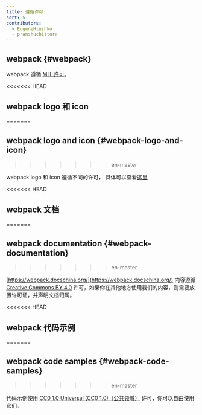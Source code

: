 ```yaml
---
title: 遵循许可
sort: 5
contributors:
  - EugeneHlushko
  - pranshuchittora
---
```


## webpack {#webpack}

webpack 遵循 [MIT 许可](https://github.com/webpack/webpack/blob/master/LICENSE)。

<<<<<<< HEAD
## webpack logo 和 icon
=======
## webpack logo and icon {#webpack-logo-and-icon}
>>>>>>> en-master

webpack logo 和 icon 遵循不同的许可，
具体可以查看[这里](https://github.com/webpack/media)

<<<<<<< HEAD
## webpack 文档
=======
## webpack documentation {#webpack-documentation}
>>>>>>> en-master

[https://webpack.docschina.org/](https://webpack.docschina.org/) 内容遵循 [Creative Commons BY 4.0](https://creativecommons.org/licenses/by/4.0/) 许可，如果你在其他地方使用我们的内容，则需要放置许可证，并声明文档归属。

<<<<<<< HEAD
## webpack 代码示例
=======
## webpack code samples {#webpack-code-samples}
>>>>>>> en-master

代码示例使用 [CC0 1.0 Universal (CC0 1.0)（公共领域）](https://creativecommons.org/publicdomain/zero/1.0/) 许可，你可以自由使用它们。
